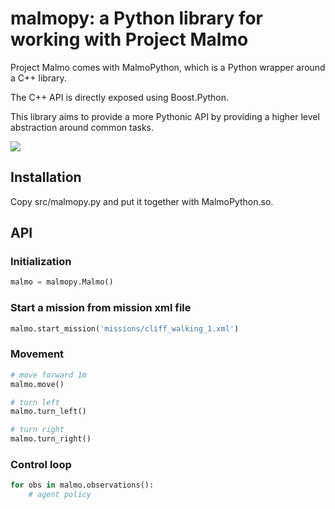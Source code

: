 # malmopy: a Python library for working with Project Malmo

Project Malmo comes with MalmoPython, which is a Python wrapper around a C++ library.

The C++ API is directly exposed using Boost.Python.

This library aims to provide a more Pythonic API by providing a higher level abstraction around common tasks.

![](http://melvinzh.sdf.org/cliff.gif)

## Installation

Copy src/malmopy.py and put it together with MalmoPython.so.

## API

### Initialization

```python
malmo = malmopy.Malmo()
```

### Start a mission from mission xml file

```python
malmo.start_mission('missions/cliff_walking_1.xml')
```

### Movement

```python
# move forward 1m
malmo.move()

# turn left
malmo.turn_left()

# turn right
malmo.turn_right()
```

### Control loop

```python
for obs in malmo.observations():
    # agent policy
